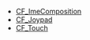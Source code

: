 - [CF_ImeComposition](/input/cf_imecomposition.md)
- [CF_Joypad](/input/cf_joypad.md)
- [CF_Touch](/input/cf_touch.md)

